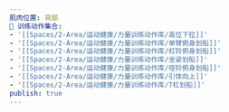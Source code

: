 ```yaml
---
肌肉位置: 背部
🏃 训练动作集合:
- '[[Spaces/2-Area/运动健康/力量训练动作库/高位下拉]]'
- '[[Spaces/2-Area/运动健康/力量训练动作库/单臂俯身划船]]'
- '[[Spaces/2-Area/运动健康/力量训练动作库/杠铃俯身划船]]'
- '[[Spaces/2-Area/运动健康/力量训练动作库/坐姿划船]]'
- '[[Spaces/2-Area/运动健康/力量训练动作库/哑铃俯身划船]]'
- '[[Spaces/2-Area/运动健康/力量训练动作库/引体向上]]'
- '[[Spaces/2-Area/运动健康/力量训练动作库/T杠划船]]'
publish: true
---
```

